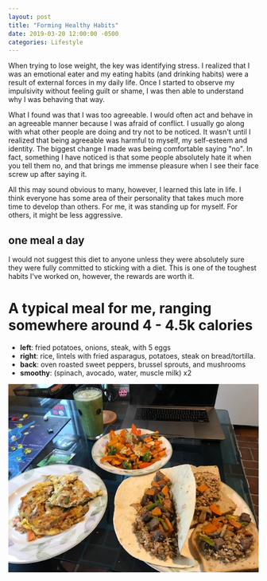 ```yaml
---
layout: post
title: "Forming Healthy Habits"
date: 2019-03-20 12:00:00 -0500
categories: Lifestyle
---
```


When trying to lose weight, the key was identifying stress. I realized that I was an emotional eater and my eating habits (and drinking habits) were a result of external forces in my daily life. Once I started to observe my impulsivity without feeling guilt or shame, I was then able to understand why I was behaving that way.

What I found was that I was too agreeable. I would often act and behave in an agreeable manner because I was afraid of conflict. I usually go along with what other people are doing and try not to be noticed. It wasn't until I realized that being agreeable was harmful to myself, my self-esteem and identity. The biggest change I made was being comfortable saying "no". In fact, something I have noticed is that some people absolutely hate it when you tell them no, and that brings me immense pleasure when I see their face screw up after saying it. 

All this may sound obvious to many, however, I learned this late in life. I think everyone has some area of their personality that takes much more time to develop than others. For me, it was standing up for myself. For others, it might be less aggressive. 

## one meal a day
I would not suggest this diet to anyone unless they were absolutely sure they were fully committed to sticking with a diet. This is one of the toughest habits I've worked on, however, the rewards are worth it.

# A typical meal for me, ranging somewhere around 4 - 4.5k calories 

- **left**: fried potatoes, onions, steak, with 5 eggs
- **right**: rice, lintels with fried asparagus, potatoes, steak on bread/tortilla.
- **back**: oven roasted sweet peppers, brussel sprouts, and mushrooms
- **smoothy**: (spinach, avocado, water, muscle milk) x2

<img src='/assets/images/2019/march/food.jpg' alt="drawing" /> 